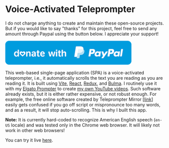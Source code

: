 # Voice-Activated Teleprompter

I do not charge anything to create and maintain these open-source projects. But if you would like to say "thanks" for this project, feel free to send any amount through Paypal using the button below. I appreciate your support!

[![](donate.png)](https://www.paypal.com/donate/?hosted_button_id=49UXY8F6VVYFA)

This web-based single-page application (SPA) is a voice-activated teleprompter, i.e., it automatically scrolls the text you are reading as you are reading it. It is built using [Vite](https://vitejs.dev/), [React](https://react.dev/), [Redux](https://redux.js.org/), and [Bulma](https://bulma.io/). I routinely use it with my [Elgato Prompter](https://www.elgato.com/us/en/p/prompter) to create [my own YouTube videos](https://www.youtube.com/@darkskygeek). Such software already exists, but it is either rather expensive, or not robust enough. For example, the free online software created by Teleprompter Mirror [[link](https://telepromptermirror.com/telepromptersoftware.htm)] easily gets confused if you go off script or mispronounce too many words, and as a result, it will stop auto-scrolling. This is why I built this app.

**Note:** It is currently hard-coded to recognize American English speech (`en-US` locale) and was tested only in the Chrome web browser. It will likely not work in other web browsers!

You can try it live [here](https://jlecomte.github.io/voice-activated-teleprompter/dist/).
